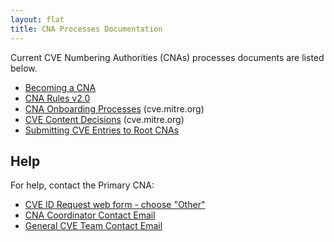 ```yaml
---
layout: flat
title: CNA Processes Documentation
---
```

           
Current CVE Numbering Authorities (CNAs) processes documents are listed below.     
                   
* [Becoming a CNA](/cna/Becoming_a_CNA.pptx)
* [CNA Rules v2.0](/cna/CNA_Rules_v2.0.docx)
* [CNA Onboarding Processes](https://cve.mitre.org/cve/cna/rules.html#Section_4_2_on_boarding) (cve.mitre.org)
* [CVE Content Decisions](https://cve.mitre.org/cve/cna/rules.html#Appendix_C) (cve.mitre.org)
* [Submitting CVE Entries to Root CNAs](/cna/submitting_cve_entries_to_root_cnas/index.md)
               

## Help      
                                        
For help, contact the Primary CNA:                                      
                                              
* [CVE ID Request web form - choose "Other"](https://cveform.mitre.org/)
* [CNA Coordinator Contact Email](mailto:cna-coordinator@mitre.org)
* [General CVE Team Contact Email](mailto:cve@mitre.org)
